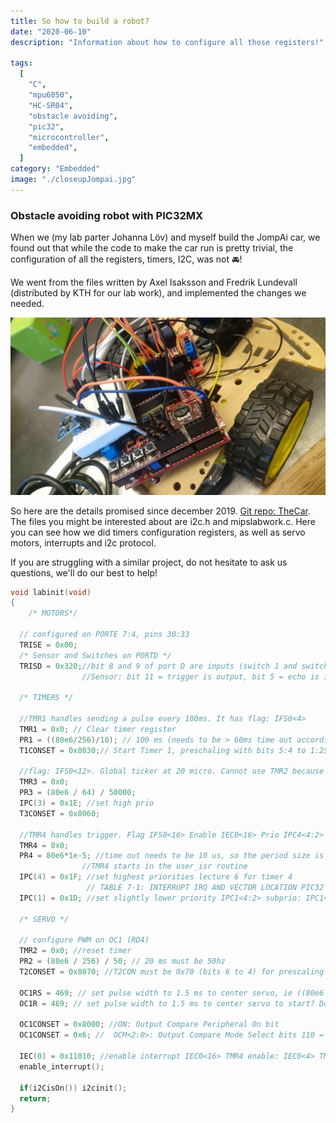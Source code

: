 ```yaml
---
title: So how to build a robot?
date: "2020-06-10"
description: "Information about how to configure all those registers!"

tags:
  [
    "C",
    "mpu6050",
    "HC-SR04",
    "obstacle avoiding",
    "pic32",
    "microcontroller",
    "embedded",
  ]
category: "Embedded"
image: "./closeupJompai.jpg"
---
```


### Obstacle avoiding robot with PIC32MX

When we (my lab parter Johanna Löv) and myself build the JompAi car, we found out that while the code to make the car run is pretty trivial, the configuration of all the registers, timers, I2C, was not :oncoming_automobile:!

We went from the files written by Axel Isaksson and Fredrik Lundevall (distributed by KTH for our lab work), and implemented the changes we needed.

![picture of the breadboard](closeupJompai.jpg "Close up on pic32 microcontroller on our car.")

So here are the details promised since december 2019. [Git repo: TheCar](https://github.com/Dajamante/TheCar). The files you might be interested about are i2c.h and mipslabwork.c. Here you can see how we did timers configuration registers, as well as servo motors, interrupts and i2c protocol.

If you are struggling with a similar project, do not hesitate to ask us questions, we'll do our best to help!

```c
void labinit(void)
{
    /* MOTORS*/

  // configured on PORTE 7:4, pins 30:33
  TRISE = 0x00;
  /* Sensor and Switches on PORTD */
  TRISD = 0x320;//bit 8 and 9 of port D are inputs (switch 1 and switch 2)
                //Sensor: bit 11 = trigger is output, bit 5 = echo is input

  /* TIMERS */

  //TMR1 handles sending a pulse every 100ms. It has flag: IFS0<4>
  TMR1 = 0x0; // Clear timer register
  PR1 = ((80e6/256)/10); // 100 ms (needs to be > 60ms time out according to the docs.
  T1CONSET = 0x8030;// Start Timer 1, preschaling with bits 5:4 to 1:256

  //flag: IFS0<12>. Global ticker at 20 micro. Cannot use TMR2 because servo
  TMR3 = 0x0;
  PR3 = (80e6 / 64) / 50000;
  IPC(3) = 0x1E; //set high prio
  T3CONSET = 0x8060;

  //TMR4 handles trigger. Flag IFS0<16> Enable IEC0<16> Prio IPC4<4:2> subprio IPC4<1:0>
  TMR4 = 0x0;
  PR4 = 80e6*1e-5; //time out needs to be 10 us, so the period size is 800
                //TMR4 starts in the user_isr routine
  IPC(4) = 0x1F; //set highest priorities lecture 6 for timer 4
                 // TABLE 7-1: INTERRUPT IRQ AND VECTOR LOCATION PIC32 family manual
  IPC(1) = 0x1D; //set slightly lower priority IPC1<4:2> subprio: IPC1<1:0>

  /* SERVO */

  // configure PWM on OC1 (RD4)
  TMR2 = 0x0; //reset timer
  PR2 = (80e6 / 256) / 50; // 20 ms must be 50hz
  T2CONSET = 0x8070; //T2CON must be 0x70 (bits 6 to 4) for prescaling 1:256

  OC1RS = 469; // set pulse width to 1.5 ms to center servo, ie ((80e6 / 256) / 50)*(1.5/20)
  OC1R = 469; // set pulse width to 1.5 ms to center servo to start? Don't understand

  OC1CONSET = 0x8000; //ON: Output Compare Peripheral On bit
  OC1CONSET = 0x6; //  OCM<2:0>: Output Compare Mode Select bits 110 = PWM mode on OCx; Fault pin disabled

  IEC(0) = 0x11010; //enable interrupt IEC0<16> TMR4 enable: IEC0<4> TMR1, IEC0<12> TM3
  enable_interrupt();

  if(i2CisOn()) i2cinit();
  return;
}
```
